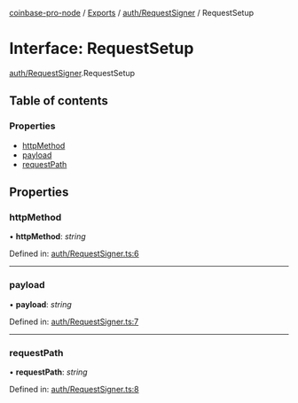 [coinbase-pro-node](../README.md) / [Exports](../modules.md) / [auth/RequestSigner](../modules/auth_requestsigner.md) / RequestSetup

# Interface: RequestSetup

[auth/RequestSigner](../modules/auth_requestsigner.md).RequestSetup

## Table of contents

### Properties

- [httpMethod](auth_requestsigner.requestsetup.md#httpmethod)
- [payload](auth_requestsigner.requestsetup.md#payload)
- [requestPath](auth_requestsigner.requestsetup.md#requestpath)

## Properties

### httpMethod

• **httpMethod**: *string*

Defined in: [auth/RequestSigner.ts:6](https://github.com/bennycode/coinbase-pro-node/blob/e63aeae/src/auth/RequestSigner.ts#L6)

___

### payload

• **payload**: *string*

Defined in: [auth/RequestSigner.ts:7](https://github.com/bennycode/coinbase-pro-node/blob/e63aeae/src/auth/RequestSigner.ts#L7)

___

### requestPath

• **requestPath**: *string*

Defined in: [auth/RequestSigner.ts:8](https://github.com/bennycode/coinbase-pro-node/blob/e63aeae/src/auth/RequestSigner.ts#L8)
